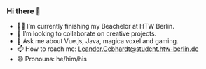### Hi there 👋

<!--
**leandergebhardt/leandergebhardt** is a ✨ _special_ ✨ repository because its `README.md` (this file) appears on your GitHub profile.

Here are some ideas to get you started:
-->

- 🧑‍🎓 I’m currently finishing my Beachelor at HTW Berlin. 
- 👯 I’m looking to collaborate on creative projects.
- 💬 Ask me about Vue.js, Java, magica voxel and gaming.
- 📫 How to reach me: Leander.Gebhardt@student.htw-berlin.de
- 😄 Pronouns: he/him/his

